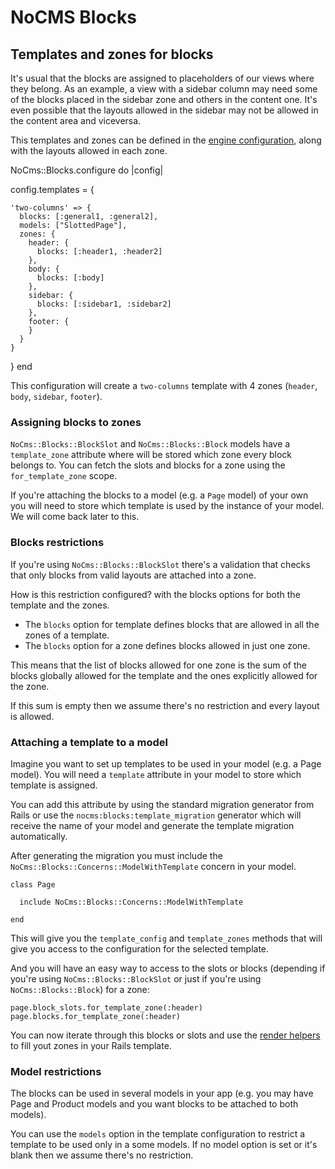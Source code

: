 # NoCMS Blocks

## Templates and zones for blocks

It's usual that the blocks are assigned to placeholders of our views where they
belong. As an example, a view with a sidebar column may need some of the blocks
placed in the sidebar zone and others in the content one. It's even possible
that the layouts allowed in the sidebar may not be allowed in the content area
and viceversa.

This templates and zones can be defined in the [engine
configuration](./install.md), along with the layouts allowed in each zone.


NoCms::Blocks.configure do |config|

  config.templates = {

    'two-columns' => {
      blocks: [:general1, :general2],
      models: ["SlottedPage"],
      zones: {
        header: {
          blocks: [:header1, :header2]
        },
        body: {
          blocks: [:body]
        },
        sidebar: {
          blocks: [:sidebar1, :sidebar2]
        },
        footer: {
        }
      }
    }
  }
end

This configuration will create a `two-columns` template with 4 zones (`header`,
`body`, `sidebar`, `footer`).

### Assigning blocks to zones

`NoCms::Blocks::BlockSlot` and `NoCms::Blocks::Block` models have a
`template_zone` attribute where will be stored which zone every block belongs
to. You can fetch the slots and blocks for a zone using the `for_template_zone`
scope.

If you're attaching the blocks to a model (e.g. a `Page` model) of your own you
will need to store which template is used by the instance of your model. We will
come back later to this.

### Blocks restrictions

If you're using `NoCms::Blocks::BlockSlot` there's a validation that checks that
only blocks from valid layouts are attached into a zone.

How is this restriction configured? with the blocks options for both the
template and the zones.

* The `blocks` option for template defines blocks that are allowed in all the
zones of a template.
* The `blocks` option for a zone defines blocks allowed in just one zone.

This means that the list of blocks allowed for one zone is the sum of the blocks
globally allowed for the template and the ones explicitly allowed for the zone.

If this sum is empty then we assume there's no restriction and every layout is
allowed.

### Attaching a template to a model

Imagine you want to set up templates to be used in your model (e.g. a Page
model). You will need a `template` attribute in your model to store which
template is assigned.

You can add this attribute by using the standard migration generator from Rails
or use the `nocms:blocks:template_migration` generator which will receive the
name of your model and generate the template migration automatically.

After generating the migration you must include the
`NoCms::Blocks::Concerns::ModelWithTemplate` concern in your model.

```
class Page

  include NoCms::Blocks::Concerns::ModelWithTemplate

end
```

This will give you the `template_config` and `template_zones` methods that will
give you access to the configuration for the selected template.

And you will have an easy way to access to the slots or blocks (depending if
you're using `NoCms::Blocks::BlockSlot` or just if you're using
`NoCms::Blocks::Block`) for a zone:

```
page.block_slots.for_template_zone(:header)
page.blocks.for_template_zone(:header)
```

You can now iterate through this blocks or slots and use the [render
helpers](./render.md) to fill yout zones in your Rails template.

### Model restrictions

The blocks can be used in several models in your app (e.g. you may have Page and
Product models and you want blocks to be attached to both models).

You can use the `models` option in the template configuration to restrict a
template to be used only in a some models. If no model option is set or it's
blank then we assume there's no restriction.
